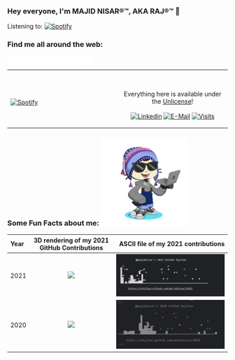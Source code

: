 ### Hey everyone, I'm MAJID NISAR®™, AKA  RAJ®™ 👋
Listening to: [![Spotify](https://majidnisar.vercel.app/api/spotify)](https://open.spotify.com/user/majidnisar)
### Find me all around the web: 
<a href="https://majidnisar.com" target="_blank"><img align="left" alt="majidnisar.com" width="22px" src="https://github.com/MAJIDNISAR/MAJIDNISAR/blob/main/Assets/www.svg" /></a>
<a href="https://linkedin.com/in/MAJIDNISAR" target="_blank"><img align="left" alt="Majid Nisar | LinkedIn" width="22px"  src="https://github.com/MAJIDNISAR/MAJIDNISAR/blob/main/Assets/linkedin.svg" />
<a href="https://behance.net/MAJIDNISAR" target="_blank"><img align="left" alt="MAJIDNISAR | Behance" width="22px" src="https://github.com/MAJIDNISAR/MAJIDNISAR/blob/main/Assets/behance.svg" />
<a href="https://dribbble.com/MAJIDNISAR" target="_blank"><img align="left" alt="MAJIDNISAR | Dribbble" width="22px" src="https://github.com/MAJIDNISAR/MAJIDNISAR/blob/main/Assets/dribbble.svg" />
<a href="https://instagram.com/MAJIDNISAR" target="_blank"><img align="left" alt="MAJIDNISAR  | Instagram" width="22px" src="https://github.com/MAJIDNISAR/MAJIDNISAR/blob/main/Assets/insta.svg" />
<a href="https://twitter.com/MAJIDNISAR" target="_blank"><img align="left" alt="MAJIDNISAR | Twitter" width="22px" src="https://github.com/MAJIDNISAR/MAJIDNISAR/blob/main/Assets/twitter.svg" />
<a href="https://medium.com/@MAJIDNISAR" target="_blank"><img align="left" alt="MAJIDNISAR | Medium" width="22px" src="https://github.com/MAJIDNISAR/MAJIDNISAR/blob/main/Assets/medium.svg" />
<a href="https://dev.to/MAJIDNISAR" target="_blank"><img align="left" alt="dev to MAJIDNISAR" width="22px" src="https://github.com/MAJIDNISAR/MAJIDNISAR/blob/main/Assets/dev-badge.svg" /></a>
<a href="http://youtube.com/c/MAJIDNISAR" target="_blank"><img align="left" alt="YouTube MAJIDNISAR" width="22px" src="https://github.com/MAJIDNISAR/MAJIDNISAR/blob/main/Assets/yt_icon_mono_dark.png" /></a>
  
 &nbsp; <br>
<table width="100%"> 
  <tr>
  <td width="50%">
      
&nbsp; <br> [![Spotify](https://majidnisar.vercel.app/api/spotify)](https://open.spotify.com/user/MAJIDNISAR)

  </td>
  <td width="50%">

<br><p align="center">Everything here is available under the [Unlicense](https://choosealicense.com/licenses/unlicense/)!<br><br>
  [![Linkedin](https://img.shields.io/badge/linked-in-369?style=flat-square&logo=linkedin&logoColor=white&color=blue)](https://www.linkedin.com/in/majidnisar)
  [![E-Mail](https://img.shields.io/badge/email-reveal-2a8?style=flat-square&logo=gmail&logoColor=white)](https://mailhide.io/e/rBAtKYbA)
  [![Visits](https://komarev.com/ghpvc/?username=majidnisar&logo=GitHub&label=github%20visits&color=336699&logoColor=white&style=flat-square)](https://github.com/majidnisar)
</p>
  </td>
  </table>
  
<!--
### Watch, read, and catch up on content:
- [GitHub blog articles](https://github.blog/author/MAJIDNISAR/) :book:
- [Esports and gaming articles](https://www.dailyesports.gg/author/MAJIDNISAR/) :notebook:
- [Dev.to blog posts](https://dev.to/MAJIDNISAR) ✍️
- [Past Twitch streams](https://www.twitch.tv/MAJIDNISAR/videos?filter=highlights&sort=time) :bookmark:
- [Talks and presentations](https://MAJIDNISAR.tech/recorded-presentations/) :books:
- [Buy merchandise](https://merch.streamelements.com/MAJIDNISAR/) 🛒
- [Buy even more merchandise](https://www.redbubble.com/people/MAJIDNISAR/shop) 🛍️-->

### Some Fun Facts about me: <img src="https://github.com/MAJIDNISAR/MAJIDNISAR/blob/main/myoctocat.gif?raw=true" width="200" height="200">
| Year      | 3D rendering of my 2021 GitHub Contributions | ASCII file of my 2021 contributions     |
| :---        |    :----:   |          ---: |
| 2021      | ![](https://github.com/MAJIDNISAR/MAJIDNISAR/blob/main/Assets/2021-majidnisar-ezgif.com-gif-maker.gif?raw=true)       | ![](https://github.com/MAJIDNISAR/MAJIDNISAR/blob/main/Assets/2021-skyline.png)   |
| 2020      | ![](https://github.com/MAJIDNISAR/MAJIDNISAR/blob/main/Assets/2020-majidnisar-ezgif.com-gif-maker.gif?raw=true)       | ![](https://github.com/MAJIDNISAR/MAJIDNISAR/blob/main/SKYLINE.png?raw=true)      |


